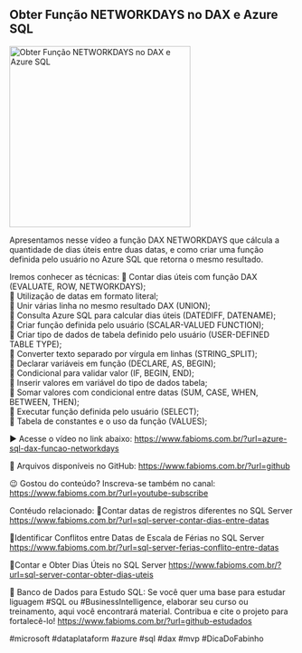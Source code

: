 ## Obter Função NETWORKDAYS no DAX e Azure SQL

<img src="https://fabioms.com.br//uploads/youtube/ZfN00oHh08s.png" alt="Obter Função NETWORKDAYS no DAX e Azure SQL" title="Azure SQL" width="320"/>

Apresentamos nesse vídeo a função DAX NETWORKDAYS que cálcula a quantidade de dias úteis entre duas datas, e como criar uma função definida pelo usuário no Azure SQL que retorna o mesmo resultado.

Iremos conhecer as técnicas:
🔹 Contar dias úteis com função DAX (EVALUATE, ROW, NETWORKDAYS);  
🔹 Utilização de datas em formato literal;  
🔹 Unir várias linha no mesmo resultado DAX (UNION);  
🔹 Consulta Azure SQL para calcular dias úteis (DATEDIFF, DATENAME);  
🔹 Criar função definida pelo usuário (SCALAR-VALUED FUNCTION);  
🔹 Criar tipo de dados de tabela definido pelo usuário (USER-DEFINED TABLE TYPE);   
🔹 Converter texto separado por vírgula em linhas (STRING_SPLIT);  
🔹 Declarar variáveis em função (DECLARE, AS, BEGIN);  
🔹 Condicional para validar valor (IF, BEGIN, END);  
🔹 Inserir valores em variável do tipo de dados tabela;  
🔹 Somar valores com condicional entre datas (SUM, CASE, WHEN, BETWEEN, THEN);  
🔹 Executar função definida pelo usuário (SELECT);  
🔹 Tabela de constantes e o uso da função (VALUES);  

▶️ Acesse o vídeo no link abaixo:
https://www.fabioms.com.br/?url=azure-sql-dax-funcao-networkdays

📁 Arquivos disponíveis no GitHub:
https://www.fabioms.com.br/?url=github

😉 Gostou do conteúdo? Inscreva-se também no canal:
https://www.fabioms.com.br/?url=youtube-subscribe 

Contéudo relacionado:
🔗Contar datas de registros diferentes no SQL Server
https://www.fabioms.com.br/?url=sql-server-contar-dias-entre-datas

🔗Identificar Conflitos entre Datas de Escala de Férias no SQL Server
https://www.fabioms.com.br/?url=sql-server-ferias-conflito-entre-datas

🔗Contar e Obter Dias Úteis no SQL Server 
https://www.fabioms.com.br/?url=sql-server-contar-obter-dias-uteis

🎁 Banco de Dados para Estudo SQL:
Se você quer uma base para estudar liguagem #SQL ou #BusinessIntelligence, elaborar seu curso ou treinamento, aqui você encontrará material. 
Contribua e cite o projeto para fortalecê-lo!
https://www.fabioms.com.br/?url=github-estudados

#microsoft #dataplataform #azure #sql #dax #mvp #DicaDoFabinho